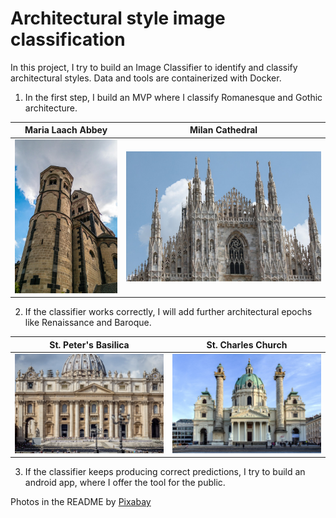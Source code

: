 # Architectural style image classification

In this project, I try to build an Image Classifier to identify and classify architectural styles.
Data and tools are containerized with Docker.

1. In the first step, I build an MVP where I classify Romanesque and Gothic architecture.

Maria Laach Abbey            |  Milan Cathedral
:-------------------------:|:-------------------------:
![](img-readme/romanesque-maria-laach.jpg)  |  ![](img-readme/gothic-milan.jpg)

2. If the classifier works correctly, I will add further architectural epochs like Renaissance and Baroque.

St. Peter's Basilica            |  St. Charles Church
:-------------------------:|:-------------------------:
![](img-readme/renaissance-vatican.jpg)  |  ![](img-readme/baroque-karlskirche.jpg)

3. If the classifier keeps producing correct predictions, I try to build an android app, where I offer the tool for the public.

Photos in the README by [Pixabay](https://pixabay.com/service/license)
